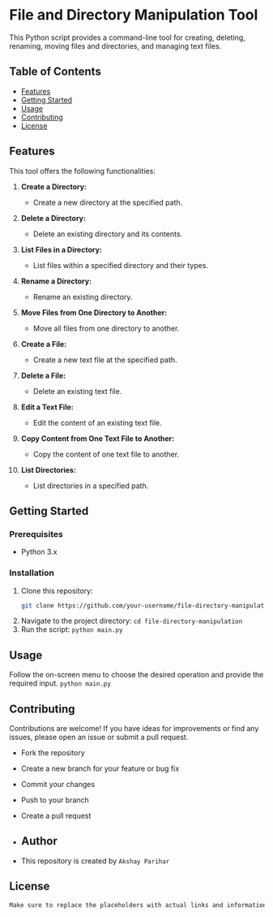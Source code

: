 # File and Directory Manipulation Tool

This Python script provides a command-line tool for creating, deleting, renaming, moving files and directories, and managing text files.

## Table of Contents
- [Features](#features)
- [Getting Started](#getting-started)
- [Usage](#usage)
- [Contributing](#contributing)
- [License](#license)

## Features
This tool offers the following functionalities:

1. **Create a Directory:**
   - Create a new directory at the specified path.

2. **Delete a Directory:**
   - Delete an existing directory and its contents.

3. **List Files in a Directory:**
   - List files within a specified directory and their types.

4. **Rename a Directory:**
   - Rename an existing directory.

5. **Move Files from One Directory to Another:**
   - Move all files from one directory to another.

6. **Create a File:**
   - Create a new text file at the specified path.

7. **Delete a File:**
   - Delete an existing text file.

8. **Edit a Text File:**
   - Edit the content of an existing text file.

9. **Copy Content from One Text File to Another:**
   - Copy the content of one text file to another.

10. **List Directories:**
    - List directories in a specified path.

## Getting Started

### Prerequisites
- Python 3.x

### Installation
1. Clone this repository:
   ```sh
   git clone https://github.com/your-username/file-directory-manipulation.git

2. Navigate to the project directory:
```cd file-directory-manipulation```
3. Run the script:
```python main.py```
## Usage
Follow the on-screen menu to choose the desired operation and provide the required input.
```python main.py```
## Contributing
Contributions are welcome! If you have ideas for improvements or find any issues, please open an issue or submit a pull request.

- Fork the repository
- Create a new branch for your feature or bug fix
- Commit your changes
- Push to your branch
- Create a pull request

- ## Author
- This repository is created by `Akshay Parihar`
## License
```sh
Make sure to replace the placeholders with actual links and information specific to your project. This `README.md` provides an overview of your project, how to use it, how to contribute, and the license.


